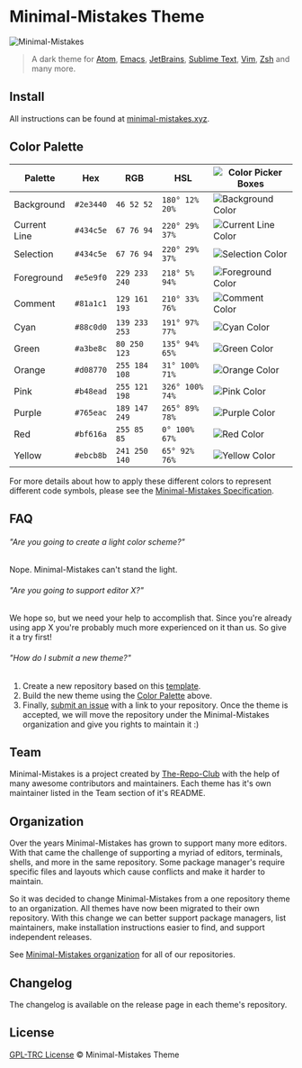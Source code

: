 # Minimal-Mistakes Theme

![Minimal-Mistakes](https://minimal-mistakes.xyz/static/img/minimal-mistakes.gif)

> A dark theme for [Atom](http://atom.io/), [Emacs](https://www.gnu.org/software/emacs/), [JetBrains](https://www.jetbrains.com/), [Sublime Text](http://www.sublimetext.com/3), [Vim](http://www.vim.org/), [Zsh](http://www.zsh.org/) and many more.

## Install

All instructions can be found at [minimal-mistakes.xyz](https://minimal-mistakes.xyz/).

## Color Palette

Palette      | Hex       | RGB           | HSL             | ![Color Picker Boxes](https://minimal-mistakes.xyz/static/img/color-boxes/eyedropper.png)
---          | ---       | ---           | ---             | ---
Background   | `#2e3440` | `46 52 52`    | `180° 12% 20%`  | ![Background Color](https://minimal-mistakes.xyz/static/img/color-boxes/background.png)
Current Line | `#434c5e` | `67 76 94`    | `220° 29% 37%`  | ![Current Line Color](https://minimal-mistakes.xyz/static/img/color-boxes/current_line.png)
Selection    | `#434c5e` | `67 76 94`    | `220° 29% 37%`  | ![Selection Color](https://minimal-mistakes.xyz/static/img/color-boxes/selection.png)
Foreground   | `#e5e9f0` | `229 233 240` | `218° 5% 94%`   | ![Foreground Color](https://minimal-mistakes.xyz/static/img/color-boxes/foreground.png)
Comment      | `#81a1c1` | `129 161 193` | `210° 33% 76%`  | ![Comment Color](https://minimal-mistakes.xyz/static/img/color-boxes/comment.png)
Cyan         | `#88c0d0` | `139 233 253` | `191° 97% 77%`  | ![Cyan Color](https://minimal-mistakes.xyz/static/img/color-boxes/cyan.png)
Green        | `#a3be8c` | `80 250 123`  | `135° 94% 65%`  | ![Green Color](https://minimal-mistakes.xyz/static/img/color-boxes/green.png)
Orange       | `#d08770` | `255 184 108` | `31° 100% 71%`  | ![Orange Color](https://minimal-mistakes.xyz/static/img/color-boxes/orange.png)
Pink         | `#b48ead` | `255 121 198` | `326° 100% 74%` | ![Pink Color](https://minimal-mistakes.xyz/static/img/color-boxes/pink.png)
Purple       | `#765eac` | `189 147 249` | `265° 89% 78%`  | ![Purple Color](https://minimal-mistakes.xyz/static/img/color-boxes/purple.png)
Red          | `#bf616a` | `255 85 85`   | `0° 100% 67%`   | ![Red Color](https://minimal-mistakes.xyz/static/img/color-boxes/red.png)
Yellow       | `#ebcb8b` | `241 250 140` | `65° 92% 76%`   | ![Yellow Color](https://minimal-mistakes.xyz/static/img/color-boxes/yellow.png)

For more details about how to apply these different colors to represent different code symbols, please see the [Minimal-Mistakes Specification](https://minimal-mistakes.xyz/specs).

## FAQ

###### "Are you going to create a light color scheme?"

Nope. Minimal-Mistakes can't stand the light.

###### "Are you going to support editor X?"

We hope so, but we need your help to accomplish that. Since you're already using app X you're probably much more experienced on it than us. So give it a try first!

###### "How do I submit a new theme?"

1. Create a new repository based on this [template](https://github.com/minimal-mistakes/template).
2. Build the new theme using the [Color Palette](#color-palette) above.
3. Finally, [submit an issue](https://github.com/minimal-mistakes/theme/issues/new) with a link to your repository. Once the theme is accepted, we will move the repository under the Minimal-Mistakes organization and give you rights to maintain it :)

## Team

Minimal-Mistakes is a project created by [The-Repo-Club](https://github.com/The-Repo-Club/) with the help of many awesome contributors and maintainers. Each theme has it's own maintainer listed in the Team section of it's README.

## Organization

Over the years Minimal-Mistakes has grown to support many more editors. With that came the challenge of supporting a myriad of editors, terminals, shells, and more in the same repository. Some package manager's require specific files and layouts which cause conflicts and make it harder to maintain.

So it was decided to change Minimal-Mistakes from a one repository theme to an organization. All themes have now been migrated to their own repository. With this change we can better support package managers, list maintainers, make installation instructions easier to find, and support independent releases.

See [Minimal-Mistakes organization](https://github.com/minimal-mistakes) for all of our repositories.

## Changelog

The changelog is available on the release page in each theme's repository.

## License

[GPL-TRC License](./LICENSE) © Minimal-Mistakes Theme
